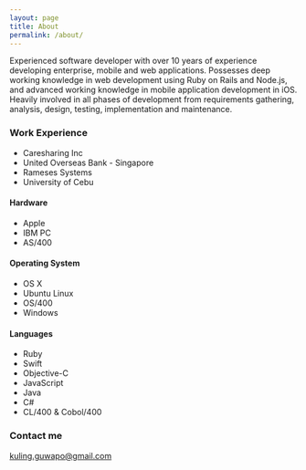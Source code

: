 ```yaml
---
layout: page
title: About
permalink: /about/
---
```


Experienced software developer with over 10 years of experience developing enterprise, mobile and web applications. Possesses deep working knowledge in web development using Ruby on Rails and Node.js, and advanced working knowledge in mobile application development in iOS. Heavily involved in all phases of development from requirements gathering, analysis, design, testing, implementation and maintenance.

### Work Experience

* Caresharing Inc
* United Overseas Bank - Singapore
* Rameses Systems
* University of Cebu

#### Hardware
* Apple
* IBM PC
* AS/400

#### Operating System
* OS X
* Ubuntu Linux
* OS/400
* Windows

#### Languages
* Ruby
* Swift
* Objective-C
* JavaScript
* Java
* C#
* CL/400 & Cobol/400

### Contact me

[kuling.guwapo@gmail.com](mailto:kuling.guwapo@gmail.com)